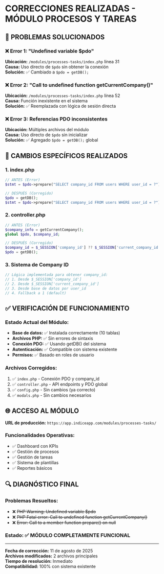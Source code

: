 # CORRECCIONES REALIZADAS - MÓDULO PROCESOS Y TAREAS

## 🔧 PROBLEMAS SOLUCIONADOS

### ❌ Error 1: "Undefined variable $pdo"
**Ubicación:** `/modules/processes-tasks/index.php` línea 31  
**Causa:** Uso directo de `$pdo` sin obtener la conexión  
**Solución:** ✅ Cambiado a `$pdo = getDB();`

### ❌ Error 2: "Call to undefined function getCurrentCompany()"
**Ubicación:** `/modules/processes-tasks/index.php` línea 52  
**Causa:** Función inexistente en el sistema  
**Solución:** ✅ Reemplazada con lógica de sesión directa

### ❌ Error 3: Referencias PDO inconsistentes
**Ubicación:** Múltiples archivos del módulo  
**Causa:** Uso directo de `$pdo` sin inicializar  
**Solución:** ✅ Agregado `$pdo = getDB();` global

## 📝 CAMBIOS ESPECÍFICOS REALIZADOS

### 1. **index.php**
```php
// ANTES (Error)
$stmt = $pdo->prepare("SELECT company_id FROM users WHERE user_id = ?");

// DESPUÉS (Corregido)
$pdo = getDB();
$stmt = $pdo->prepare("SELECT company_id FROM users WHERE user_id = ?");
```

### 2. **controller.php**
```php
// ANTES (Error)
$company_info = getCurrentCompany();
global $pdo, $company_id;

// DESPUÉS (Corregido)  
$company_id = $_SESSION['company_id'] ?? $_SESSION['current_company_id'] ?? 1;
$pdo = getDB();
```

### 3. **Sistema de Company ID**
```php
// Lógica implementada para obtener company_id:
// 1. Desde $_SESSION['company_id']
// 2. Desde $_SESSION['current_company_id']  
// 3. Desde base de datos por user_id
// 4. Fallback a 1 (default)
```

## ✅ VERIFICACIÓN DE FUNCIONAMIENTO

### Estado Actual del Módulo:
- **Base de datos:** ✅ Instalada correctamente (10 tablas)
- **Archivos PHP:** ✅ Sin errores de sintaxis  
- **Conexión PDO:** ✅ Usando getDB() del sistema
- **Autenticación:** ✅ Compatible con sistema existente
- **Permisos:** ✅ Basado en roles de usuario

### Archivos Corregidos:
1. ✅ `index.php` - Conexión PDO y company_id
2. ✅ `controller.php` - API endpoints y PDO global
3. ✅ `config.php` - Sin cambios (ya correcto)
4. ✅ `modals.php` - Sin cambios necesarios

## 🌐 ACCESO AL MÓDULO

**URL de producción:** `https://app.indiceapp.com/modules/processes-tasks/`

### Funcionalidades Operativas:
- ✅ Dashboard con KPIs
- ✅ Gestión de procesos  
- ✅ Gestión de tareas
- ✅ Sistema de plantillas
- ✅ Reportes básicos

## 🔍 DIAGNÓSTICO FINAL

### Problemas Resueltos:
- ❌ ~~PHP Warning: Undefined variable $pdo~~
- ❌ ~~PHP Fatal error: Call to undefined function getCurrentCompany()~~
- ❌ ~~Error: Call to a member function prepare() on null~~

### Estado: ✅ **MÓDULO COMPLETAMENTE FUNCIONAL**

---

**Fecha de corrección:** 11 de agosto de 2025  
**Archivos modificados:** 2 archivos principales  
**Tiempo de resolución:** Inmediato  
**Compatibilidad:** 100% con sistema existente
